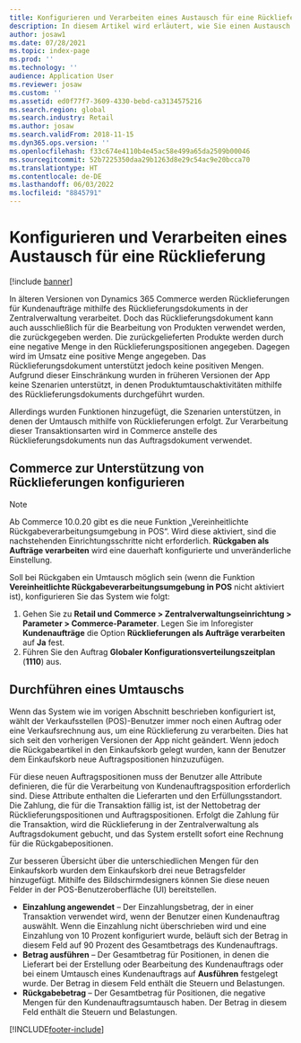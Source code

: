 ```yaml
---
title: Konfigurieren und Verarbeiten eines Austausch für eine Rücklieferung
description: In diesem Artikel wird erläutert, wie Sie einen Austausch für eine Rücklieferung im Dynamics 365 Commerce konfigurieren.
author: josaw1
ms.date: 07/28/2021
ms.topic: index-page
ms.prod: ''
ms.technology: ''
audience: Application User
ms.reviewer: josaw
ms.custom: ''
ms.assetid: ed0f77f7-3609-4330-bebd-ca3134575216
ms.search.region: global
ms.search.industry: Retail
ms.author: josaw
ms.search.validFrom: 2018-11-15
ms.dyn365.ops.version: ''
ms.openlocfilehash: f33c674e4110b4e45ac58e499a65da2509b00046
ms.sourcegitcommit: 52b7225350daa29b1263d8e29c54ac9e20bcca70
ms.translationtype: HT
ms.contentlocale: de-DE
ms.lasthandoff: 06/03/2022
ms.locfileid: "8845791"
---
```

# <a name="configure-and-process-an-exchange-on-a-return-order"></a>Konfigurieren und Verarbeiten eines Austausch für eine Rücklieferung

[!include [banner](includes/banner.md)]

In älteren Versionen von Dynamics 365 Commerce werden Rücklieferungen für Kundenaufträge mithilfe des Rücklieferungsdokuments in der Zentralverwaltung verarbeitet. Doch das Rücklieferungsdokument kann auch ausschließlich für die Bearbeitung von Produkten verwendet werden, die zurückgegeben werden. Die zurückgelieferten Produkte werden durch eine negative Menge in den Rücklieferungspositionen angegeben. Dagegen wird im Umsatz eine positive Menge angegeben. Das Rücklieferungsdokument unterstützt jedoch keine positiven Mengen. Aufgrund dieser Einschränkung wurden in früheren Versionen der App keine Szenarien unterstützt, in denen Produktumtauschaktivitäten mithilfe des Rücklieferungsdokuments durchgeführt wurden.

Allerdings wurden Funktionen hinzugefügt, die Szenarien unterstützen, in denen der Umtausch mithilfe von Rücklieferungen erfolgt. Zur Verarbeitung dieser Transaktionsarten wird in Commerce anstelle des Rücklieferungsdokuments nun das Auftragsdokument verwendet.

## <a name="configure-commerce-to-support-exchanges-on-return-orders"></a>Commerce zur Unterstützung von Rücklieferungen konfigurieren

> [!NOTE]
> Ab Commerce 10.0.20 gibt es die neue Funktion „Vereinheitlichte Rückgabeverarbeitungsumgebung in POS“. Wird diese aktiviert, sind die nachstehenden Einrichtungsschritte nicht erforderlich. **Rückgaben als Aufträge verarbeiten** wird eine dauerhaft konfigurierte und unveränderliche Einstellung.

Soll bei Rückgaben ein Umtausch möglich sein (wenn die Funktion **Vereinheitlichte Rückgabeverarbeitungsumgebung in POS** nicht aktiviert ist), konfigurieren Sie das System wie folgt:

1. Gehen Sie zu **Retail und Commerce \> Zentralverwaltungseinrichtung \> Parameter \> Commerce-Parameter**. Legen Sie im Inforegister **Kundenaufträge** die Option **Rücklieferungen als Aufträge verarbeiten** auf **Ja** fest.
2. Führen Sie den Auftrag **Globaler Konfigurationsverteilungszeitplan** (**1110**) aus.

## <a name="make-an-exchange"></a>Durchführen eines Umtauschs

Wenn das System wie im vorigen Abschnitt beschrieben konfiguriert ist, wählt der Verkaufsstellen (POS)-Benutzer immer noch einen Auftrag oder eine Verkaufsrechnung aus, um eine Rücklieferung zu verarbeiten. Dies hat sich seit den vorherigen Versionen der App nicht geändert. Wenn jedoch die Rückgabeartikel in den Einkaufskorb gelegt wurden, kann der Benutzer dem Einkaufskorb neue Auftragspositionen hinzuzufügen.

Für diese neuen Auftragspositionen muss der Benutzer alle Attribute definieren, die für die Verarbeitung von Kundenauftragsposition erforderlich sind. Diese Attribute enthalten die Lieferarten und den Erfüllungsstandort. Die Zahlung, die für die Transaktion fällig ist, ist der Nettobetrag der Rücklieferungspositionen und Auftragspositionen. Erfolgt die Zahlung für die Transaktion, wird die Rücklieferung in der Zentralverwaltung als Auftragsdokument gebucht, und das System erstellt sofort eine Rechnung für die Rückgabepositionen.

Zur besseren Übersicht über die unterschiedlichen Mengen für den Einkaufskorb wurden dem Einkaufskorb drei neue Betragsfelder hinzugefügt. Mithilfe des Bildschirmdesigners können Sie diese neuen Felder in der POS-Benutzeroberfläche (UI) bereitstellen.

- **Einzahlung angewendet** – Der Einzahlungsbetrag, der in einer Transaktion verwendet wird, wenn der Benutzer einen Kundenauftrag auswählt. Wenn die Einzahlung nicht überschrieben wird und eine Einzahlung von 10 Prozent konfiguriert wurde, beläuft sich der Betrag in diesem Feld auf 90 Prozent des Gesamtbetrags des Kundenauftrags.
- **Betrag ausführen** – Der Gesamtbetrag für Positionen, in denen die Lieferart bei der Erstellung oder Bearbeitung des Kundenauftrags oder bei einem Umtausch eines Kundenauftrags auf **Ausführen** festgelegt wurde. Der Betrag in diesem Feld enthält die Steuern und Belastungen.
- **Rückgabebetrag** – Der Gesamtbetrag für Positionen, die negative Mengen für den Kundenauftragsumtausch haben. Der Betrag in diesem Feld enthält die Steuern und Belastungen.


[!INCLUDE[footer-include](../includes/footer-banner.md)]
